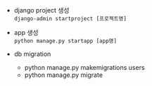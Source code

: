 
- django project 생성  
`django-admin startproject [프로젝트명]`
- app 생성  
`python manage.py startapp [app명]`

- db migration
    - python manage.py makemigrations users
    - python manage.py migrate 
